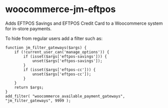 # woocommerce-jm-eftpos

Adds EFTPOS Savings and EFTPOS Credit Card to a Woocommerce system for in-store payments.

To hide from regular users add a filter such as:

	function jm_filter_gateways($args) {
		if (!current_user_can('manage_options')) {
			if (isset($args['eftpos-savings'])) {
				unset($args['eftpos-savings']);
			}
			if (isset($args['eftpos-cc'])) {
				unset($args['eftpos-cc']);
			}
		}
		return $args;
	}
	add_filter( "woocommerce_available_payment_gateways", "jm_filter_gateways", 9999 );

